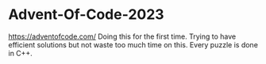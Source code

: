 # Advent-Of-Code-2023
https://adventofcode.com/
Doing this for the first time. Trying to have efficient solutions but not waste too much time on this. Every puzzle is done in C++.

